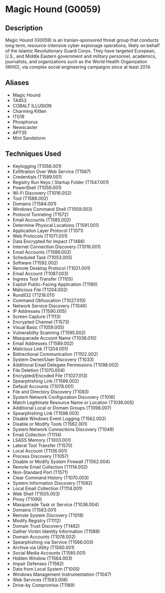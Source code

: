 # Magic Hound (G0059)

## Description
Magic Hound (G0059) is an Iranian-sponsored threat group that conducts long term, resource-intensive cyber espionage operations, likely on behalf of the Islamic Revolutionary Guard Corps. They have targeted European, U.S., and Middle Eastern government and military personnel, academics, journalists, and organizations such as the World Health Organization (WHO), via complex social engineering campaigns since at least 2014.

## Aliases
- Magic Hound
- TA453
- COBALT ILLUSION
- Charming Kitten
- ITG18
- Phosphorus
- Newscaster
- APT35
- Mint Sandstorm

## Techniques Used
- Keylogging (T1056.001)
- Exfiltration Over Web Service (T1567)
- Credentials (T1589.001)
- Registry Run Keys / Startup Folder (T1547.001)
- PowerShell (T1059.001)
- Wi-Fi Discovery (T1016.002)
- Tool (T1588.002)
- Domains (T1584.001)
- Windows Command Shell (T1059.003)
- Protocol Tunneling (T1572)
- Email Accounts (T1585.002)
- Determine Physical Locations (T1591.001)
- Application Layer Protocol (T1071)
- Web Protocols (T1071.001)
- Data Encrypted for Impact (T1486)
- Internet Connection Discovery (T1016.001)
- Email Accounts (T1586.002)
- Scheduled Task (T1053.005)
- Software (T1592.002)
- Remote Desktop Protocol (T1021.001)
- Email Account (T1087.003)
- Ingress Tool Transfer (T1105)
- Exploit Public-Facing Application (T1190)
- Malicious File (T1204.002)
- Rundll32 (T1218.011)
- Command Obfuscation (T1027.010)
- Network Service Discovery (T1046)
- IP Addresses (T1590.005)
- Screen Capture (T1113)
- Encrypted Channel (T1573)
- Visual Basic (T1059.005)
- Vulnerability Scanning (T1595.002)
- Masquerade Account Name (T1036.010)
- Email Addresses (T1589.002)
- Malicious Link (T1204.001)
- Bidirectional Communication (T1102.002)
- System Owner/User Discovery (T1033)
- Additional Email Delegate Permissions (T1098.002)
- File Deletion (T1070.004)
- Encrypted/Encoded File (T1027.013)
- Spearphishing Link (T1566.002)
- Default Accounts (T1078.001)
- File and Directory Discovery (T1083)
- System Network Configuration Discovery (T1016)
- Match Legitimate Resource Name or Location (T1036.005)
- Additional Local or Domain Groups (T1098.007)
- Spearphishing Link (T1598.003)
- Disable Windows Event Logging (T1562.002)
- Disable or Modify Tools (T1562.001)
- System Network Connections Discovery (T1049)
- Email Collection (T1114)
- LSASS Memory (T1003.001)
- Lateral Tool Transfer (T1570)
- Local Account (T1136.001)
- Process Discovery (T1057)
- Disable or Modify System Firewall (T1562.004)
- Remote Email Collection (T1114.002)
- Non-Standard Port (T1571)
- Clear Command History (T1070.003)
- System Information Discovery (T1082)
- Local Email Collection (T1114.001)
- Web Shell (T1505.003)
- Proxy (T1090)
- Masquerade Task or Service (T1036.004)
- Domains (T1583.001)
- Remote System Discovery (T1018)
- Modify Registry (T1112)
- Domain Trust Discovery (T1482)
- Gather Victim Identity Information (T1589)
- Domain Accounts (T1078.002)
- Spearphishing via Service (T1566.003)
- Archive via Utility (T1560.001)
- Social Media Accounts (T1585.001)
- Hidden Window (T1564.003)
- Impair Defenses (T1562)
- Data from Local System (T1005)
- Windows Management Instrumentation (T1047)
- Web Services (T1583.006)
- Drive-by Compromise (T1189)
